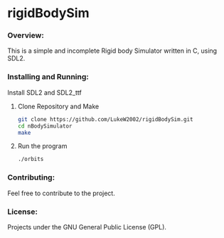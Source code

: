 # rigidBodySim
### Overview:
This is a simple and incomplete Rigid body Simulator written in C, using SDL2.


### Installing and Running:
Install SDL2 and SDL2_ttf
1. Clone Repository and Make
    ```bash
    git clone https://github.com/LukeW2002/rigidBodySim.git
    cd nBodySimulator
    make 
    ```
2. Run the program
   ```bash
   ./orbits
   ```

### Contributing:
Feel free to contribute to the project.

### License:
Projects under the GNU General Public License (GPL).
